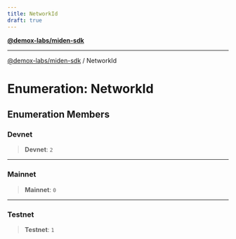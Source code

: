 ```yaml
---
title: NetworkId
draft: true
---
```


[**@demox-labs/miden-sdk**](../index)

***

[@demox-labs/miden-sdk](../index) / NetworkId

# Enumeration: NetworkId

## Enumeration Members

### Devnet

> **Devnet**: `2`

***

### Mainnet

> **Mainnet**: `0`

***

### Testnet

> **Testnet**: `1`
